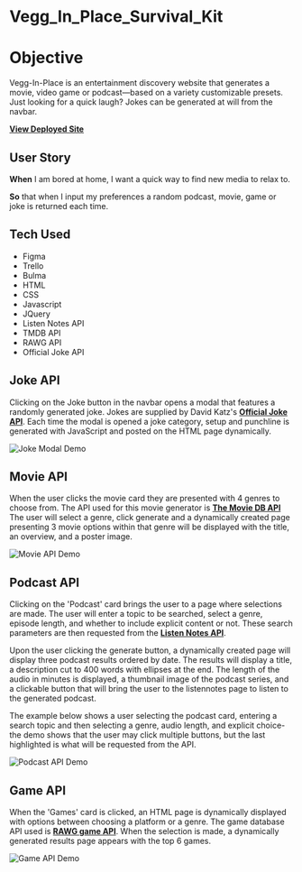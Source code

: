 # Vegg_In_Place_Survival_Kit

# Objective 
Vegg-In-Place is an entertainment discovery website that generates a movie, video game or podcast—based on a variety customizable presets. Just looking for a quick laugh? Jokes can be generated at will from the navbar.

**[View Deployed Site](dpayton92.github.io/Vegg_In_Place_Survival_Kit)**


## User Story 
**When** I am bored at home, I want a quick way to find new media to relax to.

**So** that when I input my preferences a random podcast, movie, game or joke is returned each time.


## Tech Used
* Figma
* Trello 
* Bulma 
* HTML
* CSS
* Javascript 
* JQuery
* Listen Notes API
* TMDB API
* RAWG API
* Official Joke API


## Joke API
Clicking on the Joke button in the navbar opens a modal that features a randomly generated joke. Jokes are supplied by David Katz's **[Official Joke API](https://github.com/15Dkatz/official_joke_api)**. Each time the modal is opened a joke category, setup and punchline is generated with JavaScript and posted on the HTML page dynamically. 

![Joke Modal Demo](./assets/img/joke-modal-demo.gif)


## Movie API
When the user clicks the movie card they are presented with 4 genres to choose from. The API used for this movie generator is **[The Movie DB API](https://developers.themoviedb.org/3/getting-started/introduction)** The user will select a genre, click generate and a dynamically created page presenting 3 movie options within that genre will be displayed with the title, an overview, and a poster image. 

![Movie API Demo](./assets/img/movieexample.gif)


## Podcast API
Clicking on the 'Podcast' card brings the user to a page where selections are made. The user will enter a topic to be searched, select a genre, episode length, and whether to include explicit content or not. These search parameters are then requested from the **[Listen Notes API](https://listennotes.com/api/)**. 

Upon the user clicking the generate button, a dynamically created page will display three podcast results ordered by date. The results will display a title, a description cut to 400 words with ellipses at the end. The length of the audio in minutes is displayed, a thumbnail image of the podcast series, and a clickable button that will bring the user to the listennotes page to listen to the generated podcast. 

The example below shows a user selecting the podcast card, entering a search topic and then selecting a genre, audio length, and explicit choice- the demo shows that the user may click multiple buttons, but the last highlighted is what will be requested from the API. 

![Podcast API Demo](./assets/img/podcastexample.gif)

## Game API
When the 'Games' card is clicked, an HTML page is dynamically displayed with options between choosing a platform or a genre. The game database API used is **[RAWG game API](https://rawg.io/)**. When the selection is made, a dynamically generated results page appears with the top 6 games. 

![Game API Demo](./assets/img/game-API-demo.gif)




